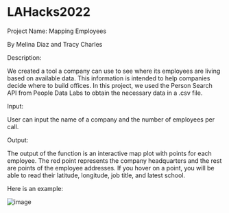 # LAHacks2022

Project Name: Mapping Employees

By Melina Diaz and Tracy Charles

Description:

We created a tool a company can use to see where its employees are living based on available data. This information is intended to help companies decide where to build offices. In this project, we used the Person Search API from People Data Labs to obtain the necessary data in a .csv file.

Input:

User can input the name of a company and the number of employees per call.

Output:

The output of the function is an interactive map plot with points for each employee. The red point represents the company headquarters and the rest are points of the employee addresses. If you hover on a point, you will be able to read their latitude, longitude, job title, and latest school.

Here is an example:

![image](https://user-images.githubusercontent.com/81223941/163709070-6f7fee81-4d86-4061-88d1-e476731a8fdd.png)
